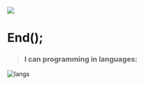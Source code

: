 ![](https://imgur.com/aw06VgH.gif)
# End();
> ### I can programming in languages:

<img src="https://imgur.com/AAOXuiT.png" alt="langs"/> 






